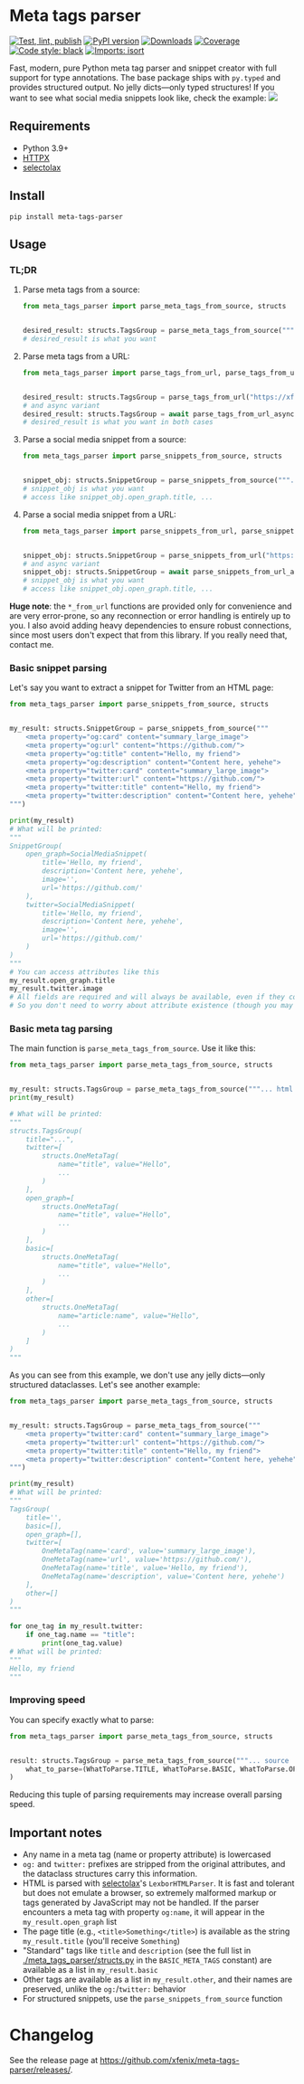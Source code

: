 # Meta tags parser
[![Test, lint, publish](https://github.com/xfenix/meta-tags-parser/actions/workflows/main.yml/badge.svg)](https://github.com/xfenix/meta-tags-parser/actions/workflows/main.yml)
[![PyPI version](https://badge.fury.io/py/meta-tags-parser.svg)](https://badge.fury.io/py/meta-tags-parser)
[![Downloads](https://pepy.tech/badge/meta-tags-parser)](https://pepy.tech/project/meta-tags-parser)
[![Coverage](https://img.shields.io/endpoint?url=https://raw.githubusercontent.com/xfenix/meta-tags-parser/master/.github/badges/coverage.json)](https://xfenix.github.io/meta-tags-parser/)
<a href="https://github.com/psf/black"><img alt="Code style: black" src="https://img.shields.io/badge/code%20style-black-000000.svg"></a>
[![Imports: isort](https://img.shields.io/badge/imports-isort-%231674b1?style=flat&labelColor=ef8336)](https://timothycrosley.github.io/isort/)

Fast, modern, pure Python meta tag parser and snippet creator with full support for type annotations.
The base package ships with `py.typed` and provides structured output. No jelly dicts—only typed structures!
If you want to see what social media snippets look like, check the example:
![](https://raw.githubusercontent.com/xfenix/meta-tags-parser/master/social-media-snippets.png)

## Requirements
* Python 3.9+
* [HTTPX](https://www.python-httpx.org/)
* [selectolax](https://github.com/rushter/selectolax)

## Install
`pip install meta-tags-parser`

## Usage
### TL;DR
1. Parse meta tags from a source:
    ```python
    from meta_tags_parser import parse_meta_tags_from_source, structs


    desired_result: structs.TagsGroup = parse_meta_tags_from_source("""... html source ...""")
    # desired_result is what you want
    ```
1. Parse meta tags from a URL:
    ```python
    from meta_tags_parser import parse_tags_from_url, parse_tags_from_url_async, structs


    desired_result: structs.TagsGroup = parse_tags_from_url("https://xfenix.ru")
    # and async variant
    desired_result: structs.TagsGroup = await parse_tags_from_url_async("https://xfenix.ru")
    # desired_result is what you want in both cases
    ```
1. Parse a social media snippet from a source:
    ```python
    from meta_tags_parser import parse_snippets_from_source, structs


    snippet_obj: structs.SnippetGroup = parse_snippets_from_source("""... html source ...""")
    # snippet_obj is what you want
    # access like snippet_obj.open_graph.title, ...
    ```
1. Parse a social media snippet from a URL:
    ```python
    from meta_tags_parser import parse_snippets_from_url, parse_snippets_from_url_async, structs


    snippet_obj: structs.SnippetGroup = parse_snippets_from_url("https://xfenix.ru")
    # and async variant
    snippet_obj: structs.SnippetGroup = await parse_snippets_from_url_async("https://xfenix.ru")
    # snippet_obj is what you want
    # access like snippet_obj.open_graph.title, ...
    ```

**Huge note**: the `*_from_url` functions are provided only for convenience and are very error-prone, so any reconnection or error handling is entirely up to you.
I also avoid adding heavy dependencies to ensure robust connections, since most users don't expect that from this library. If you really need that, contact me.

### Basic snippet parsing
Let's say you want to extract a snippet for Twitter from an HTML page:
```python
from meta_tags_parser import parse_snippets_from_source, structs


my_result: structs.SnippetGroup = parse_snippets_from_source("""
    <meta property="og:card" content="summary_large_image">
    <meta property="og:url" content="https://github.com/">
    <meta property="og:title" content="Hello, my friend">
    <meta property="og:description" content="Content here, yehehe">
    <meta property="twitter:card" content="summary_large_image">
    <meta property="twitter:url" content="https://github.com/">
    <meta property="twitter:title" content="Hello, my friend">
    <meta property="twitter:description" content="Content here, yehehe">
""")

print(my_result)
# What will be printed:
"""
SnippetGroup(
    open_graph=SocialMediaSnippet(
        title='Hello, my friend',
        description='Content here, yehehe',
        image='',
        url='https://github.com/'
    ),
    twitter=SocialMediaSnippet(
        title='Hello, my friend',
        description='Content here, yehehe',
        image='',
        url='https://github.com/'
    )
)
"""
# You can access attributes like this
my_result.open_graph.title
my_result.twitter.image
# All fields are required and will always be available, even if they contain no data
# So you don't need to worry about attribute existence (though you may need to check their values)
```

### Basic meta tag parsing
The main function is `parse_meta_tags_from_source`. Use it like this:
```python
from meta_tags_parser import parse_meta_tags_from_source, structs


my_result: structs.TagsGroup = parse_meta_tags_from_source("""... html source ...""")
print(my_result)

# What will be printed:
"""
structs.TagsGroup(
    title="...",
    twitter=[
        structs.OneMetaTag(
            name="title", value="Hello",
            ...
        )
    ],
    open_graph=[
        structs.OneMetaTag(
            name="title", value="Hello",
            ...
        )
    ],
    basic=[
        structs.OneMetaTag(
            name="title", value="Hello",
            ...
        )
    ],
    other=[
        structs.OneMetaTag(
            name="article:name", value="Hello",
            ...
        )
    ]
)
"""
```
As you can see from this example, we don't use any jelly dicts—only structured dataclasses. Let's see another example:

```python
from meta_tags_parser import parse_meta_tags_from_source, structs


my_result: structs.TagsGroup = parse_meta_tags_from_source("""
    <meta property="twitter:card" content="summary_large_image">
    <meta property="twitter:url" content="https://github.com/">
    <meta property="twitter:title" content="Hello, my friend">
    <meta property="twitter:description" content="Content here, yehehe">
""")

print(my_result)
# What will be printed:
"""
TagsGroup(
    title='',
    basic=[],
    open_graph=[],
    twitter=[
        OneMetaTag(name='card', value='summary_large_image'),
        OneMetaTag(name='url', value='https://github.com/'),
        OneMetaTag(name='title', value='Hello, my friend'),
        OneMetaTag(name='description', value='Content here, yehehe')
    ],
    other=[]
)
"""

for one_tag in my_result.twitter:
    if one_tag.name == "title":
        print(one_tag.value)
# What will be printed:
"""
Hello, my friend
"""
```

### Improving speed
You can specify exactly what to parse:
```python
from meta_tags_parser import parse_meta_tags_from_source, structs


result: structs.TagsGroup = parse_meta_tags_from_source("""... source ...""",
    what_to_parse=(WhatToParse.TITLE, WhatToParse.BASIC, WhatToParse.OPEN_GRAPH, WhatToParse.TWITTER, WhatToParse.OTHER)
)
```
Reducing this tuple of parsing requirements may increase overall parsing speed.

## Important notes
* Any name in a meta tag (name or property attribute) is lowercased
* `og:` and `twitter:` prefixes are stripped from the original attributes, and the dataclass structures carry this information.
* HTML is parsed with [selectolax](https://github.com/rushter/selectolax)'s `LexborHTMLParser`.
  It is fast and tolerant but does not emulate a browser,
  so extremely malformed markup or tags generated by JavaScript may not be handled.
  If the parser encounters a meta tag with property `og:name`, it will appear in the `my_result.open_graph` list
* The page title (e.g., `<title>Something</title>`) is available as the string `my_result.title` (you'll receive `Something`)
* "Standard" tags like `title` and `description` (see the full list in [./meta_tags_parser/structs.py](./meta_tags_parser/structs.py) in the `BASIC_META_TAGS` constant)
  are available as a list in `my_result.basic`
* Other tags are available as a list in `my_result.other`, and their names are preserved, unlike the `og:`/`twitter:` behavior
* For structured snippets, use the `parse_snippets_from_source` function


# Changelog
See the release page at https://github.com/xfenix/meta-tags-parser/releases/.
